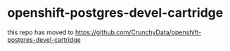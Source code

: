# openshift-postgres-devel-cartridge

this repo has moved to https://github.com/CrunchyData/openshift-postgres-devel-cartridge
